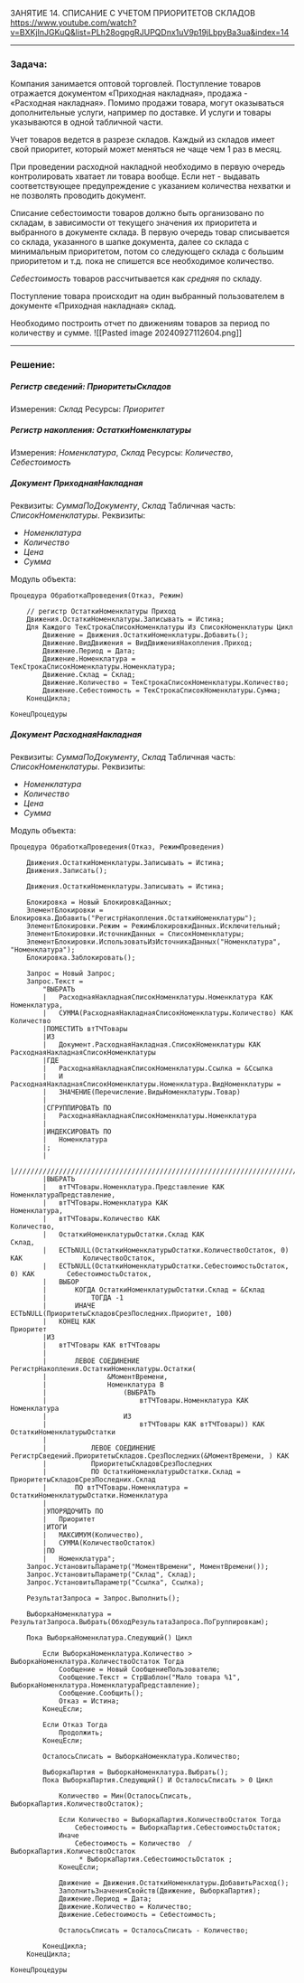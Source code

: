 ЗАНЯТИЕ 14. СПИСАНИЕ С УЧЕТОМ ПРИОРИТЕТОВ СКЛАДОВ
https://www.youtube.com/watch?v=BXKjInJGKuQ&list=PLh28ogpgRJUPQDnx1uV9p19jLbpyBa3ua&index=14

---
### Задача:

Компания занимается оптовой торговлей. Поступление товаров отражается документом «Приходная накладная», продажа - «Расходная накладная». Помимо продажи товара, могут оказываться дополнительные услуги, например по доставке. И услуги и товары указываются в одной табличной части.

Учет товаров ведется в разрезе складов. Каждый из складов имеет свой приоритет, который может меняться не чаще чем 1 раз в месяц.

При проведении расходной накладной необходимо в первую очередь контролировать хватает ли товара вообще. Если нет - выдавать соответствующее предупреждение с указанием количества нехватки и не позволять проводить документ.

Списание себестоимости товаров должно быть организовано по складам, в зависимости от текущего значения их приоритета и выбранного в документе склада. В первую очередь товар списывается со склада, указанного в шапке документа, далее со склада с минимальным приоритетом, потом со следующего склада с большим приоритетом и т.д. пока не спишется все необходимое количество.

*Себестоимость* товаров рассчитывается как *средняя* по складу.

Поступление товара происходит на один выбранный пользователем в документе «Приходная накладная» склад.

Необходимо построить отчет по движениям товаров за период по количеству и сумме.
![[Pasted image 20240927112604.png]]

---
### Решение:

##### Регистр сведений: **ПриоритетыСкладов**
Измерения: *Склад*
Ресурсы: *Приоритет*

##### Регистр накопления: **ОстаткиНоменклатуры**
Измерения: *Номенклатура*, *Склад*
Ресурсы: *Количество*, *Себестоимость*

##### Документ **ПриходнаяНакладная**
Реквизиты: *СуммаПоДокументу*, *Склад*
Табличная часть: *СписокНоменклатуры*. Реквизиты:
- *Номенклатура*
- *Количество*
- *Цена*
- *Сумма*

Модуль объекта:
```bsl
Процедура ОбработкаПроведения(Отказ, Режим)

	// регистр ОстаткиНоменклатуры Приход
	Движения.ОстаткиНоменклатуры.Записывать = Истина;
	Для Каждого ТекСтрокаСписокНоменклатуры Из СписокНоменклатуры Цикл
		Движение = Движения.ОстаткиНоменклатуры.Добавить();
		Движение.ВидДвижения = ВидДвиженияНакопления.Приход;
		Движение.Период = Дата;
		Движение.Номенклатура = ТекСтрокаСписокНоменклатуры.Номенклатура;
		Движение.Склад = Склад;
		Движение.Количество = ТекСтрокаСписокНоменклатуры.Количество;
		Движение.Себестоимость = ТекСтрокаСписокНоменклатуры.Сумма;
	КонецЦикла;

КонецПроцедуры
```

##### Документ **РасходнаяНакладная**
Реквизиты: *СуммаПоДокументу*, *Склад*
Табличная часть: *СписокНоменклатуры*. Реквизиты:
- *Номенклатура*
- *Количество*
- *Цена*
- *Сумма*

Модуль объекта:
```bsl
Процедура ОбработкаПроведения(Отказ, РежимПроведения)
	
	Движения.ОстаткиНоменклатуры.Записывать = Истина;
	Движения.Записать();
		
	Движения.ОстаткиНоменклатуры.Записывать = Истина;
	
	Блокировка = Новый БлокировкаДанных;
	ЭлементБлокировки = Блокировка.Добавить("РегистрНакопления.ОстаткиНоменклатуры");
	ЭлементБлокировки.Режим = РежимБлокировкиДанных.Исключительный;
	ЭлементБлокировки.ИсточникДанных = СписокНоменклатуры;
	ЭлементБлокировки.ИспользоватьИзИсточникаДанных("Номенклатура", "Номенклатура");
	Блокировка.Заблокировать();
	
	Запрос = Новый Запрос;
	Запрос.Текст = 
		"ВЫБРАТЬ
		|	РасходнаяНакладнаяСписокНоменклатуры.Номенклатура КАК Номенклатура,
		|	СУММА(РасходнаяНакладнаяСписокНоменклатуры.Количество) КАК Количество
		|ПОМЕСТИТЬ втТЧТовары
		|ИЗ
		|	Документ.РасходнаяНакладная.СписокНоменклатуры КАК РасходнаяНакладнаяСписокНоменклатуры
		|ГДЕ
		|	РасходнаяНакладнаяСписокНоменклатуры.Ссылка = &Ссылка
		|	И РасходнаяНакладнаяСписокНоменклатуры.Номенклатура.ВидНоменклатуры = 
		|	ЗНАЧЕНИЕ(Перечисление.ВидыНоменклатуры.Товар)
		|
		|СГРУППИРОВАТЬ ПО
		|	РасходнаяНакладнаяСписокНоменклатуры.Номенклатура
		|
		|ИНДЕКСИРОВАТЬ ПО
		|	Номенклатура
		|;
		|
		|////////////////////////////////////////////////////////////////////////////////
		|ВЫБРАТЬ
		|	втТЧТовары.Номенклатура.Представление КАК												НоменклатураПредставление,
		|	втТЧТовары.Номенклатура КАК																		Номенклатура,
		|	втТЧТовары.Количество КАК																			Количество,
		|	ОстаткиНоменклатурыОстатки.Склад КАК														Склад,
		|	ЕСТЬNULL(ОстаткиНоменклатурыОстатки.КоличествоОстаток, 0) КАК				КоличествоОстаток,
		|	ЕСТЬNULL(ОстаткиНоменклатурыОстатки.СебестоимостьОстаток, 0) КАК		СебестоимостьОстаток,
		|	ВЫБОР
		|		КОГДА ОстаткиНоменклатурыОстатки.Склад = &Склад
		|			ТОГДА -1
		|		ИНАЧЕ ЕСТЬNULL(ПриоритетыСкладовСрезПоследних.Приоритет, 100)
		|	КОНЕЦ КАК																									Приоритет
		|ИЗ
		|	втТЧТовары КАК втТЧТовары
		|
		|		ЛЕВОЕ СОЕДИНЕНИЕ РегистрНакопления.ОстаткиНоменклатуры.Остатки(
		|				&МоментВремени,
		|				Номенклатура В
		|					(ВЫБРАТЬ
		|						втТЧТовары.Номенклатура КАК Номенклатура
		|					ИЗ
		|						втТЧТовары КАК втТЧТовары)) КАК ОстаткиНоменклатурыОстатки
		|
		|			ЛЕВОЕ СОЕДИНЕНИЕ РегистрСведений.ПриоритетыСкладов.СрезПоследних(&МоментВремени, ) КАК 
		|			ПриоритетыСкладовСрезПоследних
		|			ПО ОстаткиНоменклатурыОстатки.Склад = ПриоритетыСкладовСрезПоследних.Склад
		|		ПО втТЧТовары.Номенклатура = ОстаткиНоменклатурыОстатки.Номенклатура
		|
		|УПОРЯДОЧИТЬ ПО
		|	Приоритет
		|ИТОГИ
		|	МАКСИМУМ(Количество),
		|	СУММА(КоличествоОстаток)
		|ПО
		|	Номенклатура";
	Запрос.УстановитьПараметр("МоментВремени", МоментВремени());
	Запрос.УстановитьПараметр("Склад", Склад);
	Запрос.УстановитьПараметр("Ссылка", Ссылка);
	
	РезультатЗапроса = Запрос.Выполнить();
	
	ВыборкаНоменклатура = РезультатЗапроса.Выбрать(ОбходРезультатаЗапроса.ПоГруппировкам);
	
	Пока ВыборкаНоменклатура.Следующий() Цикл
		
		Если ВыборкаНоменклатура.Количество > ВыборкаНоменклатура.КоличествоОстаток Тогда
			Сообщение = Новый СообщениеПользователю;
			Сообщение.Текст = СтрШаблон("Мало товара %1", ВыборкаНоменклатура.НоменклатураПредставление);
			Сообщение.Сообщить();
			Отказ = Истина;
		КонецЕсли;
		
		Если Отказ Тогда
			Продолжить;
		КонецЕсли;
		
		ОсталосьСписать = ВыборкаНоменклатура.Количество;
		
		ВыборкаПартия = ВыборкаНоменклатура.Выбрать();
		Пока ВыборкаПартия.Следующий() И ОсталосьСписать > 0 Цикл
			
			Количество = Мин(ОсталосьСписать, ВыборкаПартия.КоличествоОстаток);
			
			Если Количество = ВыборкаПартия.КоличествоОстаток Тогда
				Себестоимость = ВыборкаПартия.СебестоимостьОстаток;
			Иначе
				Себестоимость = Количество  / ВыборкаПартия.КоличествоОстаток
				 * ВыборкаПартия.СебестоимостьОстаток ;
			КонецЕсли;
			
			Движение = Движения.ОстаткиНоменклатуры.ДобавитьРасход();
			ЗаполнитьЗначенияСвойств(Движение, ВыборкаПартия);
			Движение.Период = Дата;
			Движение.Количество = Количество;
			Движение.Себестоимость = Себестоимость;
			
			ОсталосьСписать = ОсталосьСписать - Количество;
			
		КонецЦикла;
	КонецЦикла;
	
КонецПроцедуры
```